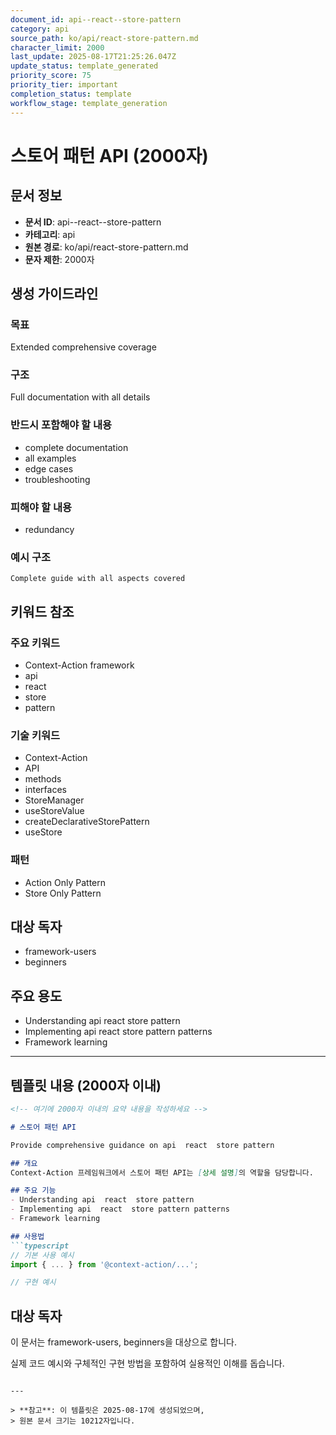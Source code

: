 ```yaml
---
document_id: api--react--store-pattern
category: api
source_path: ko/api/react-store-pattern.md
character_limit: 2000
last_update: 2025-08-17T21:25:26.047Z
update_status: template_generated
priority_score: 75
priority_tier: important
completion_status: template
workflow_stage: template_generation
---
```


# 스토어 패턴 API (2000자)

## 문서 정보
- **문서 ID**: api--react--store-pattern
- **카테고리**: api
- **원본 경로**: ko/api/react-store-pattern.md
- **문자 제한**: 2000자

## 생성 가이드라인

### 목표
Extended comprehensive coverage

### 구조
Full documentation with all details

### 반드시 포함해야 할 내용
- complete documentation
- all examples
- edge cases
- troubleshooting

### 피해야 할 내용  
- redundancy

### 예시 구조
```
Complete guide with all aspects covered
```

## 키워드 참조

### 주요 키워드
- Context-Action framework
- api
- react
- store
- pattern

### 기술 키워드
- Context-Action
- API
- methods
- interfaces
- StoreManager
- useStoreValue
- createDeclarativeStorePattern
- useStore

### 패턴
- Action Only Pattern
- Store Only Pattern

## 대상 독자
- framework-users
- beginners

## 주요 용도
- Understanding api  react  store pattern
- Implementing api  react  store pattern patterns
- Framework learning

---

## 템플릿 내용 (2000자 이내)

```markdown
<!-- 여기에 2000자 이내의 요약 내용을 작성하세요 -->

# 스토어 패턴 API

Provide comprehensive guidance on api  react  store pattern

## 개요
Context-Action 프레임워크에서 스토어 패턴 API는 [상세 설명]의 역할을 담당합니다.

## 주요 기능
- Understanding api  react  store pattern
- Implementing api  react  store pattern patterns
- Framework learning

## 사용법
```typescript
// 기본 사용 예시
import { ... } from '@context-action/...';

// 구현 예시
```

## 대상 독자
이 문서는 framework-users, beginners을 대상으로 합니다.

실제 코드 예시와 구체적인 구현 방법을 포함하여 실용적인 이해를 돕습니다.
```

---

> **참고**: 이 템플릿은 2025-08-17에 생성되었으며, 
> 원본 문서 크기는 10212자입니다.
